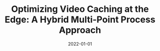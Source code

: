 ---
title: "Optimizing Video Caching at the Edge: A Hybrid Multi-Point Process Approach"
authors:
- Xianzhi Zhang
- Yipeng Zhou
- Di Wu
- Miao Hu
- Xi Zheng
- Min Chen
- Song Guo

date: "2022-01-01"
doi: "10.1109/TPDS.2022.3147240"

# Publication type.
# 1 = Conference paper; 2 = Journal article;
# 3 = Preprint Paper; 4 = Report; 5 = Book; 6 = Book section;
# 7 = Thesis; 8 = Patent
publication_types: ["2"]

# Publication name and optional abbreviated publication name.
publication: "*IEEE Transactions on Parallel and Distributed Systems*"
publication_short: "TPDS"

url_pdf: https://ieeexplore.ieee.org/abstract/document/9699396
# url_code: ''
# url_dataset: ''
# url_poster: ''
# url_project: ''
# url_slides: ''
# url_video: ''

---